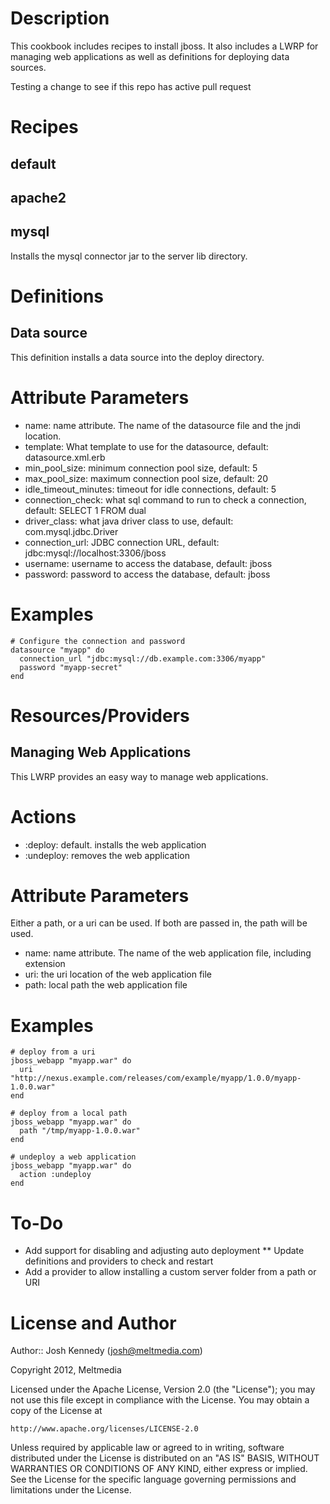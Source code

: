 Description
===========

This cookbook includes recipes to install jboss. It also
includes a LWRP for managing web applications as well as 
definitions for deploying data sources.

Testing a change to see if this repo has active pull request

Recipes
=======

default
-------


apache2
---------


mysql
-------------
Installs the mysql connector jar to the server lib directory.

Definitions
===================

Data source
---------------------

This definition installs a data source into the deploy directory.

# Attribute Parameters

- name: name attribute. The name of the datasource file and the jndi location.
- template: What template to use for the datasource, default: datasource.xml.erb
- min_pool_size: minimum connection pool size, default: 5
- max_pool_size: maximum connection pool size, default: 20
- idle_timeout_minutes: timeout for idle connections, default: 5 
- connection_check: what sql command to run to check a connection, default: SELECT 1 FROM dual
- driver_class: what java driver class to use, default: com.mysql.jdbc.Driver 
- connection_url: JDBC connection URL, default: jdbc:mysql://localhost:3306/jboss
- username: username to access the database, default: jboss
- password: password to access the database, default: jboss

# Examples

    # Configure the connection and password
    datasource "myapp" do
      connection_url "jdbc:mysql://db.example.com:3306/myapp"
      password "myapp-secret"
    end


Resources/Providers
===================

Managing Web Applications
---------------------

This LWRP provides an easy way to manage web applications.

# Actions

- :deploy: default. installs the web application
- :undeploy: removes the web application

# Attribute Parameters

Either a path, or a uri can be used. If both are passed in, the path will be used.

- name: name attribute. The name of the web application file, including extension  
- uri: the uri location of the web application file
- path: local path the web application file

# Examples

    # deploy from a uri
    jboss_webapp "myapp.war" do
      uri "http://nexus.example.com/releases/com/example/myapp/1.0.0/myapp-1.0.0.war"
    end

    # deploy from a local path
    jboss_webapp "myapp.war" do
      path "/tmp/myapp-1.0.0.war"
    end

    # undeploy a web application
    jboss_webapp "myapp.war" do
      action :undeploy
    end

To-Do
==================

* Add support for disabling and adjusting auto deployment
** Update definitions and providers to check and restart
* Add a provider to allow installing a custom server folder from a path or URI

License and Author
==================

Author:: Josh Kennedy (<josh@meltmedia.com>)

Copyright 2012, Meltmedia

Licensed under the Apache License, Version 2.0 (the "License");
you may not use this file except in compliance with the License.
You may obtain a copy of the License at

    http://www.apache.org/licenses/LICENSE-2.0

Unless required by applicable law or agreed to in writing, software
distributed under the License is distributed on an "AS IS" BASIS,
WITHOUT WARRANTIES OR CONDITIONS OF ANY KIND, either express or implied.
See the License for the specific language governing permissions and
limitations under the License.
